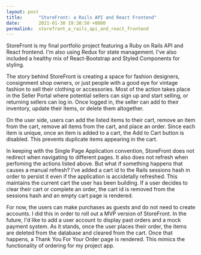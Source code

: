 ```yaml
---
layout: post
title:      "StoreFront: a Rails API and React Frontend"
date:       2021-01-30 19:38:50 +0000
permalink:  storefront_a_rails_api_and_react_frontend
---
```


StoreFront is my final portfolio project featuring a Ruby on Rails API and React frontend. I'm also using Redux for state management. I've also included a healthy mix of React-Bootstrap and Styled Components for styling. 

The story behind StoreFront is creating a space for fashion designers, consignment shop owners, or just people with a good eye for vintage fashion to sell their clothing or accessories. Most of the action takes place in the Seller Portal where potential sellers can sign up and start selling, or returning sellers can log in. Once logged in, the seller can add to their inventory, update their items, or delete them altogether. 

On the user side, users can add the listed items to their cart, remove an item from the cart, remove all items from the cart, and place an order. Since each item is unique, once an item is added to a cart, the Add to Cart button is disabled. This prevents duplicate items appearing in the cart. 

In keeping with the Single Page Application convention, StoreFront does not redirect when navigating to different pages. It also does not refresh when perfoming the actions listed above. But what if something happens that causes a manual refresh? I've added a cart id to the Rails sessions hash in order to persist it even if the application is accidetally refreshed. This maintains the current cart the user has been building. If a user decides to clear their cart or complete an order, the cart id is removed from the sessions hash and an empty cart page is rendered. 

For now, the users can make purchases as guests and do not need to create accounts. I did this in order to roll out a MVP version of StoreFront. In the future, I'd like to add a user account to display past orders and a mock payment system. As it stands, once the user places their order, the items are deleted from the database and cleared from the cart. Once that happens, a Thank You For Your Order page is rendered. This mimics the functionality of ordering for my project app. 
